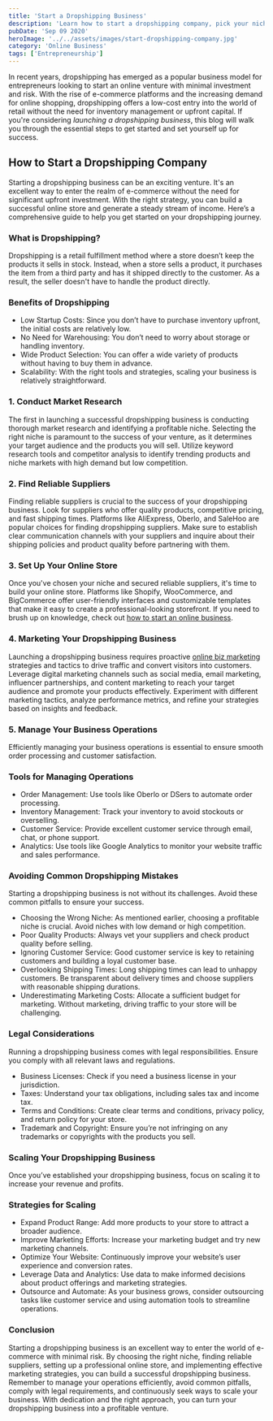 ```yaml
---
title: 'Start a Dropshipping Business'
description: 'Learn how to start a dropshipping company, pick your niche, secure suppliers and build your store.'
pubDate: 'Sep 09 2020'
heroImage: '../../assets/images/start-dropshipping-company.jpg'
category: 'Online Business'
tags: ['Entrepreneurship']
---
```


In recent years, dropshipping has emerged as a popular business model for entrepreneurs looking to start an online venture with minimal investment and risk. With the rise of e-commerce platforms and the increasing demand for online shopping, dropshipping offers a low-cost entry into the world of retail without the need for inventory management or upfront capital. If you're considering _launching a dropshipping business_, this blog will walk you through the essential steps to get started and set yourself up for success.

## How to Start a Dropshipping Company

Starting a dropshipping business can be an exciting venture. It's an excellent way to enter the realm of e-commerce without the need for significant upfront investment. With the right strategy, you can build a successful online store and generate a steady stream of income. Here’s a comprehensive guide to help you get started on your dropshipping journey.

### What is Dropshipping?

Dropshipping is a retail fulfillment method where a store doesn’t keep the products it sells in stock. Instead, when a store sells a product, it purchases the item from a third party and has it shipped directly to the customer. As a result, the seller doesn't have to handle the product directly.

### Benefits of Dropshipping

- Low Startup Costs: Since you don’t have to purchase inventory upfront, the initial costs are relatively low.
- No Need for Warehousing: You don’t need to worry about storage or handling inventory.
- Wide Product Selection: You can offer a wide variety of products without having to buy them in advance.
- Scalability: With the right tools and strategies, scaling your business is relatively straightforward.

### 1. Conduct Market Research

The first in launching a successful dropshipping business is conducting thorough market research and identifying a profitable niche. Selecting the right niche is paramount to the success of your venture, as it determines your target audience and the products you will sell. Utilize keyword research tools and competitor analysis to identify trending products and niche markets with high demand but low competition.

### 2. Find Reliable Suppliers

Finding reliable suppliers is crucial to the success of your dropshipping business. Look for suppliers who offer quality products, competitive pricing, and fast shipping times. Platforms like AliExpress, Oberlo, and SaleHoo are popular choices for finding dropshipping suppliers. Make sure to establish clear communication channels with your suppliers and inquire about their shipping policies and product quality before partnering with them.

### 3. Set Up Your Online Store

Once you've chosen your niche and secured reliable suppliers, it's time to build your online store. Platforms like Shopify, WooCommerce, and BigCommerce offer user-friendly interfaces and customizable templates that make it easy to create a professional-looking storefront. If you need to brush up on knowledge, check out [how to start an online business](/blog/how-to-start-an-online-business).

### 4. Marketing Your Dropshipping Business

Launching a dropshipping business requires proactive [online biz marketing](/blog/marketing-a-online-business) strategies and tactics to drive traffic and convert visitors into customers. Leverage digital marketing channels such as social media, email marketing, influencer partnerships, and content marketing to reach your target audience and promote your products effectively. Experiment with different marketing tactics, analyze performance metrics, and refine your strategies based on insights and feedback.

### 5. Manage Your Business Operations

Efficiently managing your business operations is essential to ensure smooth order processing and customer satisfaction.

### Tools for Managing Operations

- Order Management: Use tools like Oberlo or DSers to automate order processing.
- Inventory Management: Track your inventory to avoid stockouts or overselling.
- Customer Service: Provide excellent customer service through email, chat, or phone support.
- Analytics: Use tools like Google Analytics to monitor your website traffic and sales performance.

### Avoiding Common Dropshipping Mistakes

Starting a dropshipping business is not without its challenges. Avoid these common pitfalls to ensure your success.

- Choosing the Wrong Niche: As mentioned earlier, choosing a profitable niche is crucial. Avoid niches with low demand or high competition.
- Poor Quality Products: Always vet your suppliers and check product quality before selling.
- Ignoring Customer Service: Good customer service is key to retaining customers and building a loyal customer base.
- Overlooking Shipping Times: Long shipping times can lead to unhappy customers. Be transparent about delivery times and choose suppliers with reasonable shipping durations.
- Underestimating Marketing Costs: Allocate a sufficient budget for marketing. Without marketing, driving traffic to your store will be challenging.

### Legal Considerations

Running a dropshipping business comes with legal responsibilities. Ensure you comply with all relevant laws and regulations.

- Business Licenses: Check if you need a business license in your jurisdiction.
- Taxes: Understand your tax obligations, including sales tax and income tax.
- Terms and Conditions: Create clear terms and conditions, privacy policy, and return policy for your store.
- Trademark and Copyright: Ensure you’re not infringing on any trademarks or copyrights with the products you sell.

### Scaling Your Dropshipping Business

Once you’ve established your dropshipping business, focus on scaling it to increase your revenue and profits.

### Strategies for Scaling

- Expand Product Range: Add more products to your store to attract a broader audience.
- Improve Marketing Efforts: Increase your marketing budget and try new marketing channels.
- Optimize Your Website: Continuously improve your website’s user experience and conversion rates.
- Leverage Data and Analytics: Use data to make informed decisions about product offerings and marketing strategies.
- Outsource and Automate: As your business grows, consider outsourcing tasks like customer service and using automation tools to streamline operations.

### Conclusion

Starting a dropshipping business is an excellent way to enter the world of e-commerce with minimal risk. By choosing the right niche, finding reliable suppliers, setting up a professional online store, and implementing effective marketing strategies, you can build a successful dropshipping business. Remember to manage your operations efficiently, avoid common pitfalls, comply with legal requirements, and continuously seek ways to scale your business. With dedication and the right approach, you can turn your dropshipping business into a profitable venture.
